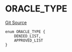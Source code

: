 # ORACLE_TYPE
[Git Source](https://github.com/thrackle-io/aquifi-rules-v1/blob/39d269094241d21cf978e159a9b52cf3c140671a/src/protocol/economic/ruleProcessor/RuleCodeData.sol)


```solidity
enum ORACLE_TYPE {
    DENIED_LIST,
    APPROVED_LIST
}
```

